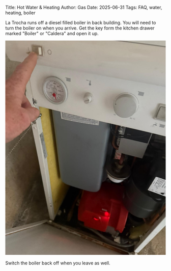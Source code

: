 Title: Hot Water & Heating
Author: Gas
Date: 2025-06-31
Tags: FAQ, water, heating, boiler

La Trocha runs off a diesel filled boiler in back building. You will
need to turn the boiler on when you arrive. Get the key form the
kitchen drawer marked "Boiler" or "Caldera" and open it up. 

![Boiler-switch](./assets/boiler.jpg)

Switch the boiler back off when you leave as well.


